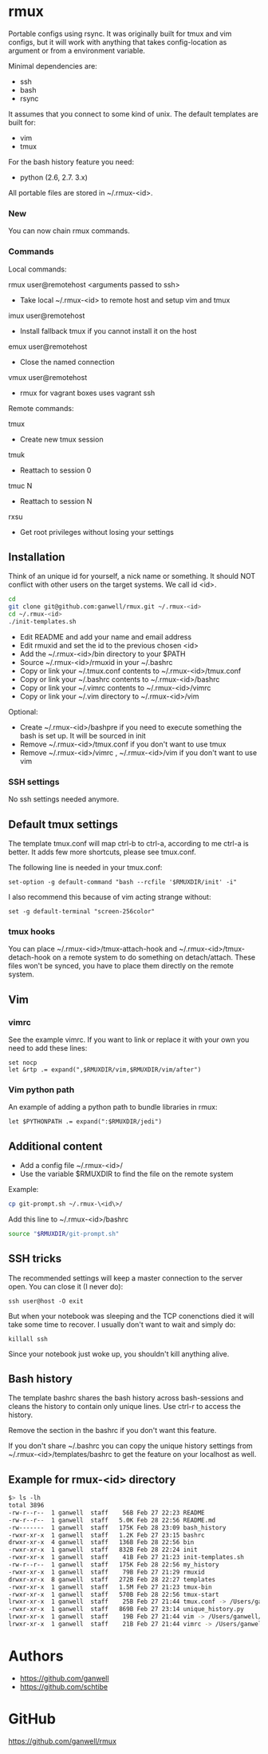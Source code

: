 # rmux #

Portable configs using rsync. It was originally built for tmux and vim configs, but it will work with anything that
takes config-location as argument or from a environment variable.

Minimal dependencies are:

* ssh
* bash
* rsync

It assumes that you connect to some kind of unix. The default templates are built for:

* vim
* tmux

For the bash history feature you need:

* python (2.6, 2.7. 3.x)

All portable files are stored in ~/.rmux-\<id\>.


### New ###

You can now chain rmux commands.

### Commands ###

Local commands:

rmux user@remotehost \<arguments passed to ssh\>
* Take local ~/.rmux-\<id\> to remote host and setup vim and tmux

imux user@remotehost
* Install fallback tmux if you cannot install it on the host

emux user@remotehost
* Close the named connection

vmux user@remotehost
* rmux for vagrant boxes uses vagrant ssh

Remote commands:

tmux
* Create new tmux session

tmuk
* Reattach to session 0

tmuc N
* Reattach to session N

rxsu
* Get root privileges without losing your settings

## Installation ##

Think of an unique id for yourself, a nick name or something. It should
NOT conflict with other users on the target systems. We call id \<id\>.


````bash
cd
git clone git@github.com:ganwell/rmux.git ~/.rmux-<id>
cd ~/.rmux-<id>
./init-templates.sh
````

* Edit README and add your name and email address
* Edit rmuxid and set the id to the previous chosen \<id\>
* Add the ~/.rmux-\<id\>/bin directory to your $PATH
* Source ~/.rmux-\<id\>/rmuxid in your ~/.bashrc
* Copy or link your ~/.tmux.conf contents to ~/.rmux-\<id\>/tmux.conf
* Copy or link your ~/.bashrc contents to ~/.rmux-\<id\>/bashrc
* Copy or link your ~/.vimrc contents to ~/.rmux-\<id\>/vimrc
* Copy or link your ~/.vim directory to ~/.rmux-\<id\>/vim

Optional:

* Create ~/.rmux-\<id\>/bashpre if you need to execute something
  the bash is set up. It will be sourced in init
* Remove  ~/.rmux-\<id\>/tmux.conf if you don't want to use tmux
* Remove ~/.rmux-\<id\>/vimrc , ~/.rmux-\<id\>/vim if you don't
  want to use vim

### SSH settings ###

No ssh settings needed anymore.

## Default tmux settings ##

The template tmux.conf will map ctrl-b to ctrl-a, according to me ctrl-a is
better. It adds few more shortcuts, please see tmux.conf.

The following line is needed in your tmux.conf:

````
set-option -g default-command "bash --rcfile '$RMUXDIR/init' -i"
````

I also recommend this because of vim acting strange without:

````
set -g default-terminal "screen-256color"
````

### tmux hooks ###

You can place ~/.rmux-\<id\>/tmux-attach-hook and
~/.rmux-\<id\>/tmux-detach-hook on a remote system to do something on
detach/attach. These files won't be synced, you have to place them directly on
the remote system.

## Vim ##

### vimrc ###

See the example vimrc. If you want to link or replace it with your own you need
to add these lines:

````vimrc
set nocp
let &rtp .= expand(",$RMUXDIR/vim,$RMUXDIR/vim/after")
````

### Vim python path ###

An example of adding a python path to bundle libraries in rmux:

````vimrc
let $PYTHONPATH .= expand(":$RMUXDIR/jedi")
````

## Additional content ##

* Add a config file ~/.rmux-\<id\>/
* Use the variable $RMUXDIR to find the file on the remote system

Example:

````bash
cp git-prompt.sh ~/.rmux-\<id\>/
````

Add this line to ~/.rmux-\<id\>/bashrc

````bash
source "$RMUXDIR/git-prompt.sh"
````

## SSH tricks ##

The recommended settings will keep a master connection to the server open. You can close it
(I never do):

````
ssh user@host -O exit
````

But when your notebook was sleeping and the TCP conenctions died it will take some time to recover.
I usually don't want to wait and simply do:

````
killall ssh
````

Since your notebook just woke up, you shouldn't kill anything alive.

## Bash history ##

The template bashrc shares the bash history across bash-sessions and cleans the
history to contain only unique lines. Use ctrl-r to access the history.

Remove the section in the bashrc if you don't want this feature.

If you don't share ~/.bashrc you can copy the unique history settings from 
~/.rmux-\<id\>/templates/bashrc to get the feature on your localhost as well.

## Example for rmux-\<id\> directory ##

````bash
$> ls -lh
total 3896
-rw-r--r--  1 ganwell  staff    56B Feb 27 22:23 README
-rw-r--r--  1 ganwell  staff   5.0K Feb 28 22:56 README.md
-rw-------  1 ganwell  staff   175K Feb 28 23:09 bash_history
-rwxr-xr-x  1 ganwell  staff   1.2K Feb 27 23:15 bashrc
drwxr-xr-x  4 ganwell  staff   136B Feb 28 22:56 bin
-rwxr-xr-x  1 ganwell  staff   832B Feb 28 22:24 init
-rwxr-xr-x  1 ganwell  staff    41B Feb 27 21:23 init-templates.sh
-rw-r--r--  1 ganwell  staff   175K Feb 28 22:56 my_history
-rwxr-xr-x  1 ganwell  staff    79B Feb 27 21:29 rmuxid
drwxr-xr-x  8 ganwell  staff   272B Feb 28 22:27 templates
-rwxr-xr-x  1 ganwell  staff   1.5M Feb 27 21:23 tmux-bin
-rwxr-xr-x  1 ganwell  staff   570B Feb 28 22:56 tmux-start
lrwxr-xr-x  1 ganwell  staff    25B Feb 27 21:44 tmux.conf -> /Users/ganwell/.tmux.conf
-rwxr-xr-x  1 ganwell  staff   869B Feb 27 23:14 unique_history.py
lrwxr-xr-x  1 ganwell  staff    19B Feb 27 21:44 vim -> /Users/ganwell/.vim
lrwxr-xr-x  1 ganwell  staff    21B Feb 27 21:44 vimrc -> /Users/ganwell/.vimrc
````

# Authors #

* https://github.com/ganwell
* https://github.com/schtibe

# GitHub #

https://github.com/ganwell/rmux
